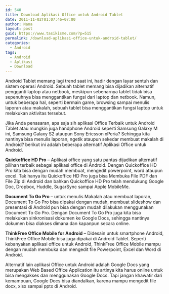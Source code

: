 ```yaml
---
id: 540
title: Download Aplikasi Office untuk Android Tablet
date: 2011-11-02T01:07:46+07:00
author: Nana
layout: post
guid: https://www.tasikisme.com/?p=515
permalink: /download-aplikasi-office-untuk-android-tablet/
categories:
  - Android
tags:
  - Android
  - Aplikasi
  - Download
---
```

Android Tablet memang lagi trend saat ini, hadir dengan layar sentuh dan sistem operasi Android. Sebuah tablet memang bisa dijadikan alternatif pengganti laptop atau netbook, meskipun sebenarnya tablet tidak bisa sepenuhnya bisa menggantikan fungsi dari laptop dan netbook. Namun, untuk beberapa hal, seperti bermain game, browsing sampai menulis laporan atau makalah, sebuah tablet bisa menggantikan fungsi laptop untuk melakukan aktivitas tersebut.

Jika Anda penasaran, apa saja sih aplikasi Office Terbaik untuk Android Tablet atau mungkin juga handphone Android seperti Samsung Galaxy M ini, Samsung Galaxy S2 ataupun Sony Ericsson xPeria? Sehingga kita nantinya bisa menulis laporan, ngetik ataupun sekedar membuat makalah di Android? berikut ini adalah beberapa alternatif Aplikasi Office untuk Android.

**Quickoffice HD Pro** – Aplikasi office yang satu pantas dijadikan alternatif pilihan terbaik sebagai aplikasi office di Android. Dengan Quickoffice HD Pro kita bisa dengan mudah membuat, mengedit powerpoint, word ataupun excel. Tak hanya itu Quickoffice HD Pro juga bisa Membuka File PDF dan File Zip di Android dan bahkan Quickoffice HD Pro telah mendukung Google Doc, Dropbox, Huddle, SugarSync sampai Apple MobileMe.

**Document To Go Pro** – untuk menulis Makalah atau membuat laporan, Document To Go Pro bisa dipakai dengan mudah, membuat slideshow dan presentasi di Android pun bisa dengan mudah dilakukan menggunakan Document To Go Pro. Dengan Document To Go Pro juga kita bisa melakukan sinkronisasi dokumen ke Google Docs, sehingga nantinya dokumen bisa diakses dimana dan kapanpun secara online.

**ThinkFree Office Mobile for Android** – Didesain untuk smartphone Android, ThinkFree Office Mobile bisa juga dipakai di Android Tablet. Seperti kebanyakan aplikasi office untuk Android, ThinkFree Office Mobile mampu dengan mudah membuka dan mengedit file Powerpoint, Excel dan Word di Android.

Alternatif lain aplikasi Office untuk Android adalah Google Docs yang merupakan Web Based Office Application itu artinya kita harus online untuk bisa mengakses dan menggunakan Google Docs. Tapi jangan khawatir dari kemampuan, Google Docs bisa diandalkan, karena mampu mengedit file docx, xlsx sampai pptx di Android.